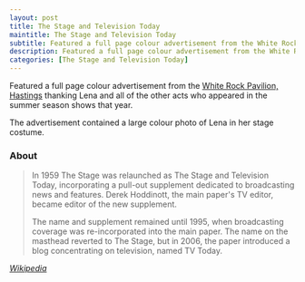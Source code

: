 ```yaml
---
layout: post
title: The Stage and Television Today
maintitle: The Stage and Television Today
subtitle: Featured a full page colour advertisement from the White Rock Pavilion, thanking Lena and all of the other acts who appeared in the summer season shows that year.
description: Featured a full page colour advertisement from the White Rock Pavilion, thanking Lena and all of the other acts who appeared in the summer season shows that year. The advertisement contained a large colour photo of Lena in her stage costume.
categories: [The Stage and Television Today]
---
```


Featured a full page colour advertisement from the [White Rock Pavilion, Hastings](/theatre/the%20lena%20zavaroni%20show/1982/08/03/the-lena-zavaroni-show.html) thanking Lena and all of the other acts who appeared in the summer season shows that year.

The advertisement contained a large colour photo of Lena in her stage costume.


### About
> In 1959 The Stage was relaunched as The Stage and Television Today, incorporating a pull-out supplement dedicated to broadcasting news and features. Derek Hoddinott, the main paper's TV editor, became editor of the new supplement.
>
>The name and supplement remained until 1995, when broadcasting coverage was re-incorporated into the main paper. The name on the masthead reverted to The Stage, but in 2006, the paper introduced a blog concentrating on television, named TV Today.

<cite>[Wikipedia](https://en.wikipedia.org/wiki/The_Stage#The_Stage_and_Television_Today)</cite>
